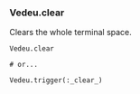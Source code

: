 ### Vedeu.clear

Clears the whole terminal space.

    Vedeu.clear

    # or...

    Vedeu.trigger(:_clear_)
